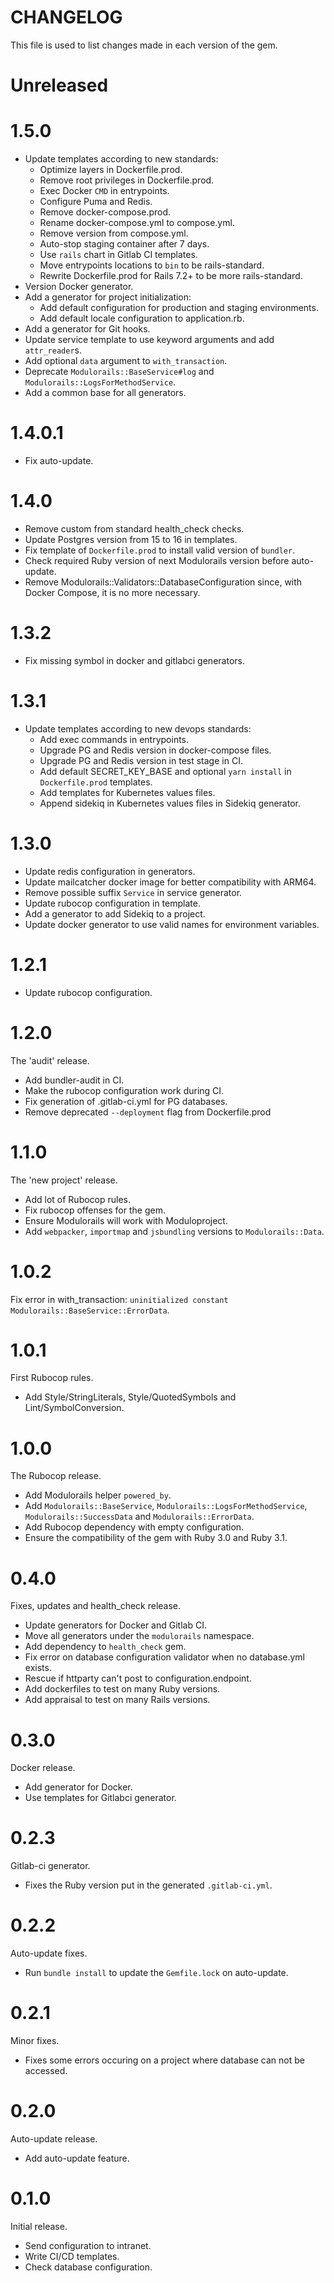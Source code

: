 #  CHANGELOG

This file is used to list changes made in each version of the gem.

# Unreleased

# 1.5.0

- Update templates according to new standards:
  - Optimize layers in Dockerfile.prod.
  - Remove root privileges in Dockerfile.prod.
  - Exec Docker `CMD` in entrypoints.
  - Configure Puma and Redis.
  - Remove docker-compose.prod.
  - Rename docker-compose.yml to compose.yml.
  - Remove version from compose.yml.
  - Auto-stop staging container after 7 days.
  - Use `rails` chart in Gitlab CI templates.
  - Move entrypoints locations to `bin` to be rails-standard.
  - Rewrite Dockerfile.prod for Rails 7.2+ to be more rails-standard.
- Version Docker generator.
- Add a generator for project initialization:
  - Add default configuration for production and staging environments.
  - Add default locale configuration to application.rb.
- Add a generator for Git hooks.
- Update service template to use keyword arguments and add `attr_reader`s.
- Add optional `data` argument to `with_transaction`.
- Deprecate `Modulorails::BaseService#log` and `Modulorails::LogsForMethodService`.
- Add a common base for all generators.

# 1.4.0.1

- Fix auto-update.

# 1.4.0

- Remove custom from standard health_check checks.
- Update Postgres version from 15 to 16 in templates.
- Fix template of `Dockerfile.prod` to install valid version of `bundler`.
- Check required Ruby version of next Modulorails version before auto-update.
- Remove Modulorails::Validators::DatabaseConfiguration since, with Docker Compose, it is no more necessary.

# 1.3.2

- Fix missing symbol in docker and gitlabci generators.

# 1.3.1

- Update templates according to new devops standards:
  - Add exec commands in entrypoints.
  - Upgrade PG and Redis version in docker-compose files.
  - Upgrade PG and Redis version in test stage in CI.
  - Add default SECRET_KEY_BASE and optional `yarn install` in `Dockerfile.prod` templates.
  - Add templates for Kubernetes values files.
  - Append sidekiq in Kubernetes values files in Sidekiq generator.

# 1.3.0

- Update redis configuration in generators.
- Update mailcatcher docker image for better compatibility with ARM64.
- Remove possible suffix `Service` in service generator.
- Update rubocop configuration in template.
- Add a generator to add Sidekiq to a project.
- Update docker generator to use valid names for environment variables.

# 1.2.1

- Update rubocop configuration.

# 1.2.0

The 'audit' release.

- Add bundler-audit in CI.
- Make the rubocop configuration work during CI.
- Fix generation of .gitlab-ci.yml for PG databases.
- Remove deprecated `--deployment` flag from Dockerfile.prod

# 1.1.0

The 'new project' release.

- Add lot of Rubocop rules.
- Fix rubocop offenses for the gem.
- Ensure Modulorails will work with Moduloproject.
- Add `webpacker`, `importmap` and `jsbundling` versions to `Modulorails::Data`.

# 1.0.2

Fix error in with_transaction: `uninitialized constant Modulorails::BaseService::ErrorData`.

# 1.0.1

First Rubocop rules.

- Add Style/StringLiterals, Style/QuotedSymbols and Lint/SymbolConversion.

# 1.0.0

The Rubocop release.

- Add Modulorails helper `powered_by`.
- Add `Modulorails::BaseService`, `Modulorails::LogsForMethodService`,
  `Modulorails::SuccessData` and `Modulorails::ErrorData`.
- Add Rubocop dependency with empty configuration.
- Ensure the compatibility of the gem with Ruby 3.0 and Ruby 3.1.

# 0.4.0

Fixes, updates and health_check release.

- Update generators for Docker and Gitlab CI.
- Move all generators under the `modulorails` namespace.
- Add dependency to `health_check` gem.
- Fix error on database configuration validator when no database.yml exists.
- Rescue if httparty can't post to configuration.endpoint.
- Add dockerfiles to test on many Ruby versions.
- Add appraisal to test on many Rails versions.

# 0.3.0

Docker release.

- Add generator for Docker.
- Use templates for Gitlabci generator. 

# 0.2.3

Gitlab-ci generator.

- Fixes the Ruby version put in the generated `.gitlab-ci.yml`.

# 0.2.2

Auto-update fixes.

- Run `bundle install` to update the `Gemfile.lock` on auto-update.

# 0.2.1

Minor fixes.

- Fixes some errors occuring on a project where database can not be accessed.

# 0.2.0

Auto-update release.

- Add auto-update feature.

# 0.1.0

Initial release.

- Send configuration to intranet.
- Write CI/CD templates.
- Check database configuration.
